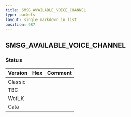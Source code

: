 ```yaml
---
title: SMSG_AVAILABLE_VOICE_CHANNEL
type: packets
layout: single_markdown_in_list
position: 987
---
```


## SMSG_AVAILABLE_VOICE_CHANNEL

### Status

Version | Hex | Comment
---------- | ---------- | ---------- 
Classic |  |  
TBC |  |  
WotLK |  |  
Cata |  |  

